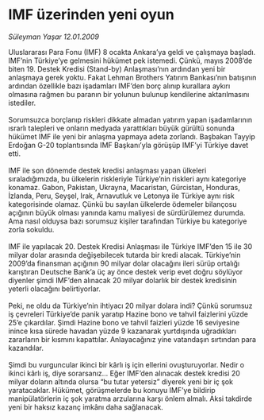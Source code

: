 # IMF üzerinden yeni oyun

*Süleyman Yaşar 12.01.2009*

<div class="taraf_structure_2col_1zq">
<div class="margen_n">



 <p>Uluslararası Para Fonu (IMF) 8 ocakta Ankara’ya geldi ve çalışmaya başladı. IMF’nin Türkiye’ye gelmesini hükümet pek istemedi. Çünkü, mayıs 2008’de biten 19. Destek Kredisi (Stand-by) Anlaşması’nın ardından yeni bir anlaşmaya gerek yoktu. Fakat Lehman Brothers Yatırım Bankası’nın batışının ardından özellikle bazı işadamları IMF’den borç alınıp kurallara aykırı olmasına rağmen bu paranın bir yolunun bulunup kendilerine aktarılmasını istediler. <br/><br/>Sorumsuzca borçlanıp riskleri dikkate almadan yatırım yapan işadamlarının ısrarlı talepleri ve onların medyada yarattıkları büyük gürültü sonunda hükümet IMF ile yeni bir anlaşma yapmaya adeta zorlandı. Başbakan Tayyip Erdoğan G-20 toplantısında IMF Başkanı’yla görüşüp IMF’yi Türkiye davet etti. <br/><br/>IMF ile son dönemde destek kredisi anlaşması yapan ülkeleri sıraladığımızda, bu ülkelerin riskleriyle Türkiye’nin riskleri aynı kategoriye konamaz. Gabon, Pakistan, Ukrayna, Macaristan, Gürcistan, Honduras, İzlanda, Peru, Seyşel, Irak, Arnavutluk ve Letonya ile Türkiye aynı risk kategorisinde olamaz. Çünkü bu sayılan ülkelerde ödemeler bilançosu açığının büyük olması yanında kamu maliyesi de sürdürülemez durumda. Ama nasıl olduysa bazı sorumsuz kişiler tarafından Türkiye bu kategoriye zorla sokuldu. <br/><br/>IMF ile yapılacak 20. Destek Kredisi Anlaşması ile Türkiye IMF’den 15 ile 30 milyar dolar arasında değişebilecek tutarda bir kredi alacak. Türkiye’nin 2009’da finansman açığının 90 milyar dolar olacağını ileri sürüp ortalığı karıştıran Deutsche Bank’a üç ay önce destek verip evet doğru söylüyor diyenler şimdi IMF’den alınacak 20 milyar dolarlık bir destek kredisinin yeterli olacağını belirtiyorlar. <br/><br/>Peki, ne oldu da Türkiye’nin ihtiyacı 20 milyar dolara indi? Çünkü sorumsuz iş çevreleri Türkiye’de panik yaratıp Hazine bono ve tahvil faizlerini yüzde 25’e çıkardılar. Şimdi Hazine bono ve tahvil faizleri yüzde 16 seviyesine inince kısa sürede havadan yüzde 9 kazanarak yurtdışında uğradıkları zararların bir kısmını kapattılar. Anlayacağınız yine vatandaşın sırtından para kazandılar. <br/><br/>Şimdi bu vurguncular ikinci bir kârlı iş için ellerini ovuşturuyorlar. Nedir o ikinci kârlı iş, diye sorarsanız... Eğer IMF’den alınacak destek kredisi 20 milyar doların altında olursa “bu tutar yetersiz” diyerek yeni bir iç şok yaratacaklar. Hükümet, görüşmelerde bu konuyu IMF’ye bildirip manipülatörlerin iç şok yaratma arzularına karşı önlem almalı. Aksi takdirde yeni bir haksız kazanç imkânı daha sağlanacak.</p>

<br/>


<div id="taraf_not">
</div>

</div>


</div>
